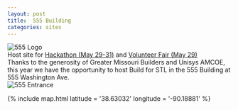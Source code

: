 ```yaml
---
layout: post
title:  555 Building
categories: sites
---
```

![555 Logo]({{site.baseurl}}/images/555/555WashingtonLogoResize.png)  
Host site for [Hackathon (May 29-31)](/hackathon/) and [Volunteer Fair (May 29)](/volunteer-fair)  
Thanks to the generosity of Greater Missouri Builders and Unisys AMCOE, this year we have the opportunity to host Build for STL in the 555 Building at 555 Washington Ave.  
![555 Entrance]({{site.baseurl}}/images/555/555FrontEntrance.png)  
  
{% include map.html latitude = '38.63032' longitude = '-90.18881' %}  

